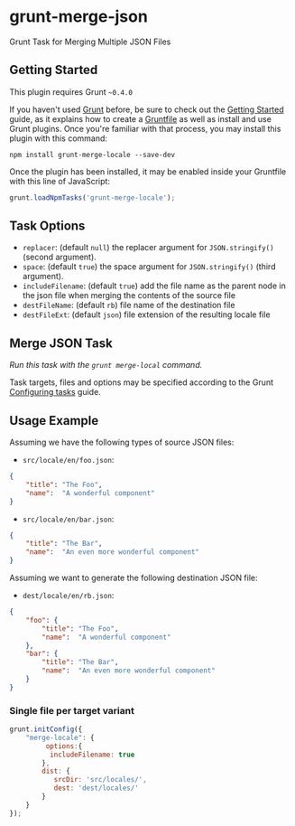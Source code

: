 
# grunt-merge-json

Grunt Task for Merging Multiple JSON Files

## Getting Started

This plugin requires Grunt `~0.4.0`

If you haven't used [Grunt](http://gruntjs.com/)
before, be sure to check out the [Getting
Started](http://gruntjs.com/getting-started) guide, as it explains how
to create a [Gruntfile](http://gruntjs.com/sample-gruntfile) as well as
install and use Grunt plugins. Once you're familiar with that process,
you may install this plugin with this command:

```shell
npm install grunt-merge-locale --save-dev
```

Once the plugin has been installed, it may be enabled inside your
Gruntfile with this line of JavaScript:

```js
grunt.loadNpmTasks('grunt-merge-locale');
```

## Task Options

- `replacer`: (default `null`) the replacer argument for `JSON.stringify()` (second argument).
- `space`: (default `true`) the space argument for `JSON.stringify()` (third argument).
- `includeFilename`: (default `true`) add the file name as the parent node in the json file when merging the contents of the source file
- `destFileName`: (default `rb`) file name of the destination file
- `destFileExt`: (default `json`) file extension of the resulting locale file


## Merge JSON Task

_Run this task with the `grunt merge-local` command._

Task targets, files and options may be specified according to the Grunt
[Configuring tasks](http://gruntjs.com/configuring-tasks) guide.

## Usage Example

Assuming we have the following types of source JSON files:

- `src/locale/en/foo.json`:

```json
{
    "title": "The Foo",
    "name":  "A wonderful component"
}
```

- `src/locale/en/bar.json`:

```json
{
    "title": "The Bar",
    "name":  "An even more wonderful component"
}
```

Assuming we want to generate the following destination JSON file:

- `dest/locale/en/rb.json`:
```json
{
    "foo": {
        "title": "The Foo",
        "name":  "A wonderful component"
    },
    "bar": {
        "title": "The Bar",
        "name":  "An even more wonderful component"
    }
}
```

### Single file per target variant

```js
grunt.initConfig({
    "merge-locale": {
         options:{
          includeFilename: true
        },
        dist: {
           srcDir: 'src/locales/',
           dest: 'dest/locales/'
        }
    }
});
```

